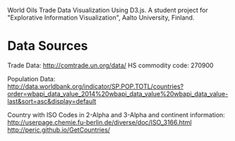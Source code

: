 
World Oils Trade Data Visualization Using D3.js.
A student project for "Explorative Information Visualization", Aalto University, Finland.


# Data Sources

Trade Data: http://comtrade.un.org/data/
HS commodity code: 270900

Population Data: http://data.worldbank.org/indicator/SP.POP.TOTL/countries?order=wbapi_data_value_2014%20wbapi_data_value%20wbapi_data_value-last&sort=asc&display=default

Country with ISO Codes in 2-Alpha and 3-Alpha and continent information: 
http://userpage.chemie.fu-berlin.de/diverse/doc/ISO_3166.html
http://peric.github.io/GetCountries/
